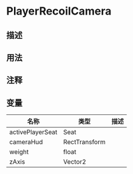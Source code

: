 # PlayerRecoilCamera
## 描述

## 用法

## 注释

## 变量
| 名称 | 类型 | 描述 |
| ----------- | ----------- | ----------- |
| activePlayerSeat | Seat |  |  
| cameraHud | RectTransform |  |  
| weight  | float |  |  
| zAxis  | Vector2 |  |  
